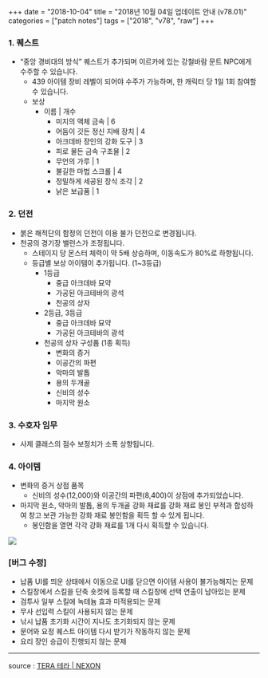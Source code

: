 +++
date = "2018-10-04"
title = "2018년 10월 04일 업데이트 안내 (v78.01)"
categories = ["patch notes"]
tags = ["2018", "v78", "raw"]
+++

### 1. 퀘스트
- “중앙 경비대의 방식” 퀘스트가 추가되며 이르카에 있는 강철바람 문트 NPC에게 수주할 수 있습니다.
  - 439 아이템 장비 레벨이 되어야 수주가 가능하며, 한 캐릭터 당 1일 1회 참여할 수 있습니다.
  - 보상
    - 이름 | 개수
      - 미지의 액체 금속 | 6
      - 어둠이 깃든 정신 지배 장치 | 4
      - 아크데바 장인의 강화 도구 | 3
      - 피로 물든 금속 구조물 | 2
      - 무언의 가루 | 1
      - 불길한 마법 스크롤 | 4
      - 정밀하게 세공된 장식 조각 | 2
      - 낡은 보급품 | 1

### 2. 던전
- 붉은 해적단의 함정의 던전이 이용 불가 던전으로 변경됩니다.
- 천공의 경기장 밸런스가 조정됩니다.
  - 스테이지 당 몬스터 체력이 약 5배 상승하며, 이동속도가 80%로 하향됩니다.
  - 등급별 보상 아이템이 추가됩니다. (1~3등급)
    - 1등급
      - 중급 아크데바 묘약
      - 가공된 아크테바의 광석
      - 천공의 상자
    - 2등급, 3등급
      - 중급 아크데바 묘약
      - 가공된 아크테바의 광석
    - 천공의 상자 구성품 (1종 획득)
      - 변화의 증거
      - 이공간의 파편
      - 악마의 발톱
      - 용의 두개골
      - 신비의 성수
      - 마지막 원소

### 3. 수호자 임무
- 사제 클래스의 점수 보정치가 소폭 상향됩니다.

### 4. 아이템
- 변화의 증거 상점 품목
  - 신비의 성수(12,000)와 이공간의 파편(8,400)이 상점에 추가되었습니다.
- 마지막 원소, 악마의 발톱, 용의 두개골 강화 재료를 강화 재료 봉인 부적과 합성하여 창고 보관 가능한 강화 재료 봉인함을 획득 할 수 있게 됩니다.
  - 봉인함을 열면 각각 강화 재료를 1개 다시 획득할 수 있습니다.

![](https://seraphinush-gaming.github.io/mysterium/images/patch/v78-01_1.png)

### [버그 수정]
- 납품 UI를 띄운 상태에서 이동으로 UI를 닫으면 아이템 사용이 불가능해지는 문제
- 스킬창에서 스킬을 단축 숏컷에 등록할 때 스킬창에 선택 연출이 남아있는 문제
- 검투사 일부 스킬에 녹테늄 효과 미적용되는 문제
- 무사 선입력 스킬이 사용되지 않는 문제
- 낚시 납품 초기화 시간이 지나도 초기화되지 않는 문제
- 문어와 요정 퀘스트 아이템 다시 받기가 작동하지 않는 문제
- 요리 장인 승급이 진행되지 않는 문제

----

source : [TERA 테라 | NEXON](http://tera.nexon.com/news/update/view.aspx?n4articlesn=358)
